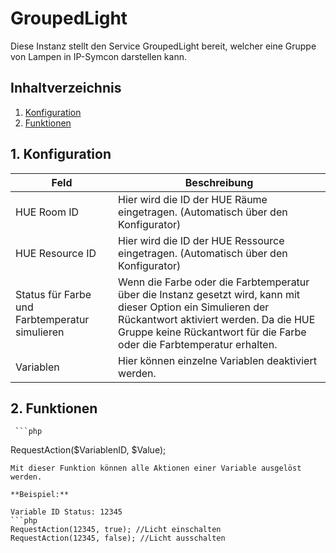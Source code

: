 # GroupedLight
   Diese Instanz stellt den Service GroupedLight bereit, welcher eine Gruppe von Lampen in IP-Symcon darstellen kann.
     
   ## Inhaltverzeichnis
   1. [Konfiguration](#1-konfiguration)
   2. [Funktionen](#2-funktionen)
   
   ## 1. Konfiguration
   
   Feld | Beschreibung
   ------------ | ----------------
   HUE Room ID | Hier wird die ID der HUE Räume eingetragen. (Automatisch über den Konfigurator)
   HUE Resource ID | Hier wird die ID der HUE Ressource eingetragen. (Automatisch über den Konfigurator)
   Status für Farbe und Farbtemperatur simulieren | Wenn die Farbe oder die Farbtemperatur über die Instanz gesetzt wird, kann mit dieser Option ein Simulieren der Rückantwort aktiviert werden. Da die HUE Gruppe keine Rückantwort für die Farbe oder die Farbtemperatur erhalten.
   Variablen | Hier können einzelne Variablen deaktiviert werden.

  ## 2. Funktionen

     ```php
   RequestAction($VariablenID, $Value);
   ```
   Mit dieser Funktion können alle Aktionen einer Variable ausgelöst werden.

   **Beispiel:**
   
   Variable ID Status: 12345
   ```php
   RequestAction(12345, true); //Licht einschalten
   RequestAction(12345, false); //Licht ausschalten
   ```